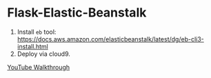 # Flask-Elastic-Beanstalk


1.  Install `eb` tool:  https://docs.aws.amazon.com/elasticbeanstalk/latest/dg/eb-cli3-install.html
2.  Deploy via cloud9.

[YouTube Walkthrough](https://youtu.be/iSv-i1tWpQc)
